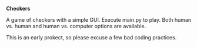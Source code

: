 **Checkers**

A game of checkers with a simple GUI. Execute main.py to play. Both human vs. human and human vs. computer options are available.

This is an early prokect, so please excuse a few bad coding practices.
